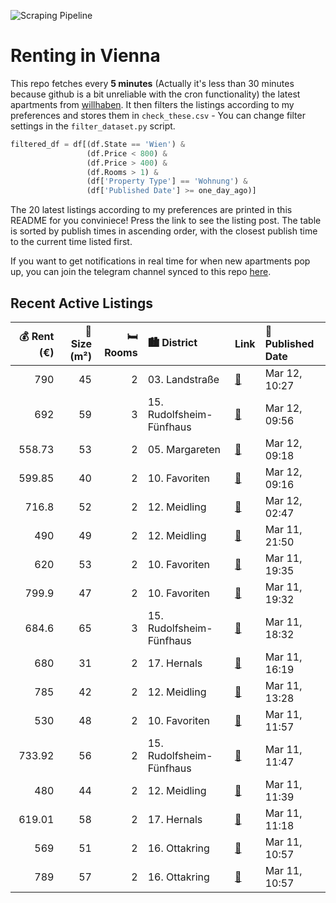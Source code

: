 ![Scraping Pipeline](https://github.com/AthomsG/renting-in-vienna/actions/workflows/run_pipeline.yml/badge.svg)


# Renting in Vienna

This repo fetches every **5 minutes** (Actually it's less than 30 minutes because github is a bit unreliable with the cron functionality) the latest apartments from [willhaben](https://www.willhaben.at/).
It then filters the listings according to my preferences and stores them in `check_these.csv` - You can change filter settings in the `filter_dataset.py` script.

```python
filtered_df = df[(df.State == 'Wien') & 
                 (df.Price < 800) &
                 (df.Price > 400) &
                 (df.Rooms > 1) &
                 (df['Property Type'] == 'Wohnung') &
                 (df['Published Date'] >= one_day_ago)]
```

The 20 latest listings according to my preferences are printed in this README for you conviniece! Press the link to see the listing post.
The table is sorted by publish times in ascending order, with the closest publish time to the current time listed first.

If you want to get notifications in real time for when new apartments pop up, you can join the telegram channel synced to this repo [here](https://t.me/+1HPAYOf5BSsyNTlk).

## Recent Active Listings

|   💰 Rent (€) |   📏 Size (m²) |   🛏️ Rooms | 🏙️ District              | Link                                                                                                                                                                                                       | 📅 Published Date   |
|-------------:|--------------:|-----------:|:-------------------------|:-----------------------------------------------------------------------------------------------------------------------------------------------------------------------------------------------------------|:-------------------|
|       790    |            45 |          2 | 03. Landstraße           | [🔗](https://www.willhaben.at/iad/immobilien/d/mietwohnungen/wien/wien-1030-landstra%C3%9Fe/2-zimmerwohnung-m%C3%B6bliert-/-voll-ausgestattet-1084508884/)                                                  | Mar 12, 10:27      |
|       692    |            59 |          3 | 15. Rudolfsheim-Fünfhaus | [🔗](https://www.willhaben.at/iad/immobilien/d/mietwohnungen/wien/wien-1150-rudolfsheim-f%C3%BCnfhaus/sch%C3%B6ne-3-zimmer-wohnung-n%C3%A4he-stadthalle-%28nibelungen-viertel%29-1583949000/)               | Mar 12, 09:56      |
|       558.73 |            53 |          2 | 05. Margareten           | [🔗](https://www.willhaben.at/iad/immobilien/d/mietwohnungen/wien/wien-1050-margareten/direktvergabe-gemeindebau-2-zimmer-wohnung-im-5.-bezirk-1076403489/)                                                 | Mar 12, 09:18      |
|       599.85 |            40 |          2 | 10. Favoriten            | [🔗](https://www.willhaben.at/iad/immobilien/d/mietwohnungen/wien/wien-1100-favoriten/gr%C3%BCnruhelage-mit-balkon%21-2-zimmer-wohnung-n%C3%A4he-quellenstra%C3%9Fe%21-1909265108/)                         | Mar 12, 09:16      |
|       716.8  |            52 |          2 | 12. Meidling             | [🔗](https://www.willhaben.at/iad/immobilien/d/mietwohnungen/wien/wien-1120-meidling/ger%C3%A4umige-2-zimmer-wohnung-im-eg-1214111912/)                                                                     | Mar 12, 02:47      |
|       490    |            49 |          2 | 12. Meidling             | [🔗](https://www.willhaben.at/iad/immobilien/d/mietwohnungen/wien/wien-1120-meidling/stilvolle-voll-m%C3%B6blierte-&-helle-wohnung---n%C3%A4he-sch%C3%B6nbrunn%21-1153591709/)                              | Mar 11, 21:50      |
|       620    |            53 |          2 | 10. Favoriten            | [🔗](https://www.willhaben.at/iad/immobilien/d/mietwohnungen/wien/wien-1100-favoriten/2-zimmer-gemeindewohnung-mit-perfekter-lage-1054555362/)                                                              | Mar 11, 19:35      |
|       799.9  |            47 |          2 | 10. Favoriten            | [🔗](https://www.willhaben.at/iad/immobilien/d/mietwohnungen/wien/wien-1100-favoriten/charmante-2-zimmer-wohnung-mit-balkon-in-sehr-guter-lage---garage-optional-2018757444/)                               | Mar 11, 19:32      |
|       684.6  |            65 |          3 | 15. Rudolfsheim-Fünfhaus | [🔗](https://www.willhaben.at/iad/immobilien/d/mietwohnungen/wien/wien-1150-rudolfsheim-f%C3%BCnfhaus/hauptmiete-6560m2-1212474696/)                                                                        | Mar 11, 18:32      |
|       680    |            31 |          2 | 17. Hernals              | [🔗](https://www.willhaben.at/iad/immobilien/d/mietwohnungen/wien/wien-1170-hernals/zweitwohnung-%7C-studentenwohnung-mit-terrasse-1925081955/)                                                             | Mar 11, 16:19      |
|       785    |            42 |          2 | 12. Meidling             | [🔗](https://www.willhaben.at/iad/immobilien/d/mietwohnungen/wien/wien-1120-meidling/wundervolle-2-zimmer-wohnung-in-toller-lage---einbauk%C3%BCche-inklusive---ab-01.05.2025-verf%C3%BCgbar%21-878246672/) | Mar 11, 13:28      |
|       530    |            48 |          2 | 10. Favoriten            | [🔗](https://www.willhaben.at/iad/immobilien/d/mietwohnungen/wien/wien-1100-favoriten/2-zimmer-gemeindewohnung-in-favoriten---direktvergabe-mit-abl%C3%B6se-1826919497/)                                    | Mar 11, 11:57      |
|       733.92 |            56 |          2 | 15. Rudolfsheim-Fünfhaus | [🔗](https://www.willhaben.at/iad/immobilien/d/mietwohnungen/wien/wien-1150-rudolfsheim-f%C3%BCnfhaus/sanierte-2-zimmer-wohnung-im-15.-n%C3%A4he-westbahnhof-1239337781/)                                   | Mar 11, 11:47      |
|       480    |            44 |          2 | 12. Meidling             | [🔗](https://www.willhaben.at/iad/immobilien/d/mietwohnungen/wien/wien-1120-meidling/gemeindebau-2-zimmer-direktvergabe-%28nur-mit-g%C3%BCltigem-wiener-wohn-ticket%29-1111326443/)                         | Mar 11, 11:39      |
|       619.01 |            58 |          2 | 17. Hernals              | [🔗](https://www.willhaben.at/iad/immobilien/d/mietwohnungen/wien/wien-1170-hernals/wg-geeignet---n%C3%A4he-elterleinplatz-1365044654/)                                                                     | Mar 11, 11:18      |
|       569    |            51 |          2 | 16. Ottakring            | [🔗](https://www.willhaben.at/iad/immobilien/d/mietwohnungen/wien/wien-1160-ottakring/top-altbau-beim-brunnenmarkt-921292906/)                                                                              | Mar 11, 10:57      |
|       789    |            57 |          2 | 16. Ottakring            | [🔗](https://www.willhaben.at/iad/immobilien/d/mietwohnungen/wien/wien-1160-ottakring/%22panorama-city-living%22-inkl.-%22gemeinschafts-dachterrasse%22-u6-2108360611/)                                     | Mar 11, 10:57      |
